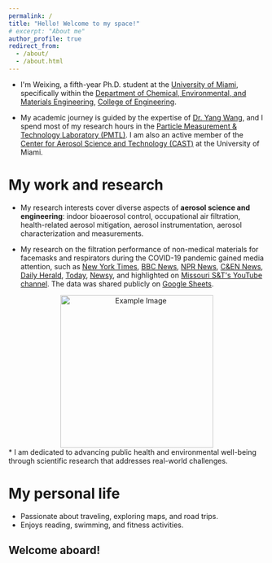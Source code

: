 ```yaml
---
permalink: /
title: "Hello! Welcome to my space!"
# excerpt: "About me"
author_profile: true
redirect_from: 
  - /about/
  - /about.html
---
```


* I'm Weixing, a fifth-year Ph.D. student at the [University of Miami](https://welcome.miami.edu/), specifically within the [Department of Chemical, Environmental, and Materials Engineering](https://ceme.coe.miami.edu/index.html), [College of Engineering](https://www.coe.miami.edu/). 

* My academic journey is guided by the expertise of [Dr. Yang Wang](https://people.miami.edu/profile/dec102c8f8ba6c48c281dd2300d0f707), and I spend most of my research hours in the [Particle Measurement & Technology Laboratory (PMTL)](https://pmtl.coe.miami.edu/index.html). I am also an active member of the [Center for Aerosol Science and Technology (CAST)](https://cast.miami.edu/) at the University of Miami.

My work and research
======
* My research interests cover diverse aspects of **aerosol science and engineering**: indoor bioaerosol control, occupational air filtration, health-related aerosol mitigation, aerosol instrumentation, aerosol characterization and measurements. <!-- New particle formation and prediction -->

* My research on the filtration performance of non-medical materials for facemasks and respirators during the COVID-19 pandemic gained media attention, such as [New York Times](https://www.nytimes.com/article/coronavirus-homemade-mask-material-DIY-face-mask-ppe.html), [BBC News](https://www.bbc.com/future/article/20200504-coronavirus-what-is-the-best-kind-of-face-mask), [NPR News](https://www.npr.org/sections/goatsandsoda/2020/04/22/840146830/adding-a-nylon-stocking-layer-could-boost-protection-from-cloth-masks-study-find), [C&EN News](https://cen.acs.org/materials/Scientists-take-closer-look-materials/98/i25), [Daily Herald](https://www.dailyherald.com/news/20200407/what-makes-for-a-good-homemade-face-mask/), [Today](https://www.today.com/style/what-type-fabric-best-face-masks-t179615), [Newsy](https://scrippsnews.com/stories/which-diy-masks-actually-work/), and highlighted on [Missouri S&T's YouTube channel](https://www.youtube.com/watch?v=xhckSGPT9Rg&t=1s). The data was shared publicly on [Google Sheets](http://tinyurl.com/59mpr2h9).
<div style="text-align: center;">
    <img src="https://davidhao1994.github.io/weixinghao.github.io/images/mask-me.jpg" alt="Example Image" width="300" />
</div>
* I am dedicated to advancing public health and environmental well-being through scientific research that addresses real-world challenges.

My personal life
======
* Passionate about traveling, exploring maps, and road trips.
* Enjoys reading, swimming, and fitness activities.

## **Welcome aboard!**
